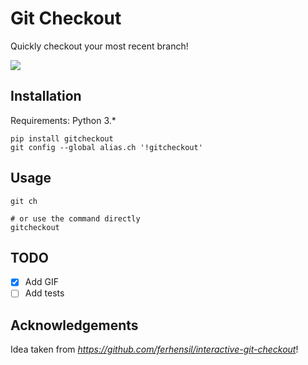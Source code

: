 # Git Checkout
Quickly checkout your most recent branch!

<a href="https://asciinema.org/a/ByGs7AeXHOlUMIKMjHmM7N9k5" target="_blank"><img src="https://asciinema.org/a/ByGs7AeXHOlUMIKMjHmM7N9k5.png" /></a>

## Installation
Requirements: Python 3.*
```
pip install gitcheckout
git config --global alias.ch '!gitcheckout'
```

## Usage
```
git ch

# or use the command directly
gitcheckout
```

## TODO
- [x] Add GIF
- [ ] Add tests

## Acknowledgements
Idea taken from *https://github.com/ferhensil/interactive-git-checkout*!
